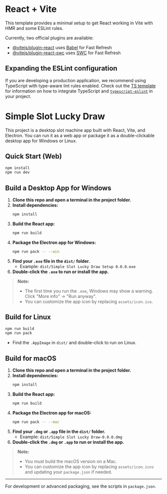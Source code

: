 # React + Vite

This template provides a minimal setup to get React working in Vite with HMR and some ESLint rules.

Currently, two official plugins are available:

- [@vitejs/plugin-react](https://github.com/vitejs/vite-plugin-react/blob/main/packages/plugin-react) uses [Babel](https://babeljs.io/) for Fast Refresh
- [@vitejs/plugin-react-swc](https://github.com/vitejs/vite-plugin-react/blob/main/packages/plugin-react-swc) uses [SWC](https://swc.rs/) for Fast Refresh

## Expanding the ESLint configuration

If you are developing a production application, we recommend using TypeScript with type-aware lint rules enabled. Check out the [TS template](https://github.com/vitejs/vite/tree/main/packages/create-vite/template-react-ts) for information on how to integrate TypeScript and [`typescript-eslint`](https://typescript-eslint.io) in your project.

# Simple Slot Lucky Draw

This project is a desktop slot machine app built with React, Vite, and Electron. You can run it as a web app or package it as a double-clickable desktop app for Windows or Linux.

## Quick Start (Web)

```bash
npm install
npm run dev
```

## Build a Desktop App for Windows

1. **Clone this repo and open a terminal in the project folder.**
2. **Install dependencies:**
   ```bash
   npm install
   ```
3. **Build the React app:**
   ```bash
   npm run build
   ```
4. **Package the Electron app for Windows:**
   ```bash
   npm run pack -- --win
   ```
5. **Find your `.exe` file in the `dist/` folder.**
   - Example: `dist/Simple Slot Lucky Draw Setup 0.0.0.exe`
6. **Double-click the `.exe` to run or install the app.**

> **Note:**
> - The first time you run the `.exe`, Windows may show a warning. Click "More info" → "Run anyway".
> - You can customize the app icon by replacing `assets/icon.ico`.

## Build for Linux

```bash
npm run build
npm run pack
```
- Find the `.AppImage` in `dist/` and double-click to run on Linux.

## Build for macOS

1. **Clone this repo and open a terminal in the project folder.**
2. **Install dependencies:**
   ```bash
   npm install
   ```
3. **Build the React app:**
   ```bash
   npm run build
   ```
4. **Package the Electron app for macOS:**
   ```bash
   npm run pack -- --mac
   ```
5. **Find your `.dmg` or `.app` file in the `dist/` folder.**
   - Example: `dist/Simple Slot Lucky Draw-0.0.0.dmg`
6. **Double-click the `.dmg` or `.app` to run or install the app.**

> **Note:**
> - You must build the macOS version on a Mac.
> - You can customize the app icon by replacing `assets/icon.icns` and updating your `package.json` if needed.

---

For development or advanced packaging, see the scripts in `package.json`.
